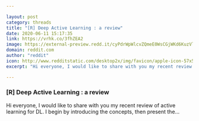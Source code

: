 ```yaml
---

layout: post
category: threads
title: "[R] Deep Active Learning : a review"
date: 2020-06-11 15:17:35
link: https://vrhk.co/3fhZEA2
image: https://external-preview.redd.it/cyPdrWpWlcvZQmeE0WsCGjWKd6KuzVlTPR--Bp9DpWA.jpg?width=731&height=338&auto=webp&crop=731:338,smart&s=71b40b7980c74e32fa009798fdd944ba8cd60183
domain: reddit.com
author: "reddit"
icon: http://www.redditstatic.com/desktop2x/img/favicon/apple-icon-57x57.png
excerpt: "Hi everyone, I would like to share with you my recent review of active learning for DL. I begin by introducing the concepts, then present the..."

---
```


### [R] Deep Active Learning : a review

Hi everyone, I would like to share with you my recent review of active learning for DL. I begin by introducing the concepts, then present the...